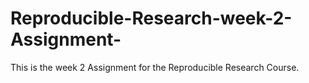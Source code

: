 # Reproducible-Research-week-2-Assignment-
This is the week 2 Assignment for the Reproducible Research Course.
